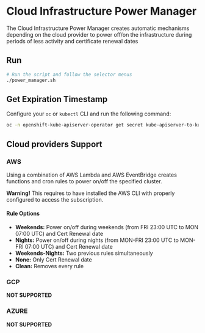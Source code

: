 # Cloud Infrastructure Power Manager
The Cloud Infrastructure Power Manager creates automatic mechanisms depending on
the cloud provider to power off/on the infrastructure during periods of less
activity and certificate renewal dates

## Run
```sh
# Run the script and follow the selector menus
./power_manager.sh
```

## Get Expiration Timestamp
Configure your `oc` or `kubectl` CLI and run the following command:
```sh
oc -n openshift-kube-apiserver-operator get secret kube-apiserver-to-kubelet-signer -o jsonpath='{.metadata.annotations.auth\.openshift\.io/certificate-not-after}'
```


## Cloud providers Support
### AWS
Using a combination of AWS Lambda and AWS EventBridge creates functions and cron
rules to power on/off the specified cluster.

**Warning!** This requires to have installed the AWS CLI with properly
configured to access the subscription.
#### Rule Options
* **Weekends:** Power on/off during weekends (from FRI 23:00 UTC to MON 07:00 UTC) and Cert Renewal date
* **Nights:** Power on/off during nights (from MON-FRI 23:00 UTC to MON-FRI 07:00 UTC) and Cert Renewal date
* **Weekends-Nights:** Two previous rules simultaneously
* **None:** Only Cert Renewal date
* **Clean:** Removes every rule

### GCP
**NOT SUPPORTED**
### AZURE
**NOT SUPPORTED**
